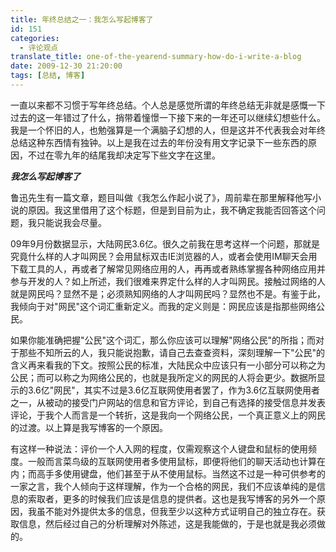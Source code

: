 ```yaml
---
title: 年终总结之一：我怎么写起博客了
id: 151
categories:
  - 评论观点
translate_title: one-of-the-yearend-summary-how-do-i-write-a-blog
date: 2009-12-30 21:20:00
tags: [总结, 博客]
---
```


一直以来都不习惯于写年终总结。个人总是感觉所谓的年终总结无非就是感慨一下过去的这一年错过了什么，捎带着憧憬一下接下来的一年还可以继续幻想些什么。我是一个怀旧的人，也勉强算是一个满脑子幻想的人，但是这并不代表我会对年终总结这种东西情有独钟。以上是我在过去的年份没有用文字记录下一些东西的原因，不过在零九年的结尾我却决定写下些文字在这里。

***我怎么写起博客了***

鲁迅先生有一篇文章，题目叫做《我怎么作起小说了》，周前辈在那里解释他写小说的原因。我这里借用了这个标题，但是到目前为止，我不确定我能否回答这个问题，我只能说我会尽量。

09年9月份数据显示，大陆网民3.6亿。很久之前我在思考这样一个问题，那就是究竟什么样的人才叫网民？会用鼠标双击IE浏览器的人，或者会使用IM聊天会用下载工具的人，再或者了解常见网络应用的人，再再或者熟练掌握各种网络应用并参与开发的人？如上所述，我们很难来界定什么样的人才叫网民。接触过网络的人就是网民吗？显然不是；必须熟知网络的人才叫网民吗？显然也不是。有鉴于此，我倾向于对"网民"这个词汇重新定义。而我的定义则是：网民应该是指那些网络公民。

如果你能准确把握"公民"这个词汇，那么你应该可以理解"网络公民"的所指；而对于那些不知所云的人，我只能说抱歉，请自己去查查资料，深刻理解一下"公民"的含义再来看我的下文。按照公民的标准，大陆民众中应该只有一小部分可以称之为公民；而可以称之为网络公民的，也就是我所定义的网民的人将会更少。数据所显示的3.6亿"网民"，其实不过是3.6亿互联网使用者罢了，作为3.6亿互联网使用者之一，从被动的接受门户网站的信息和官方评论，到自己有选择的接受信息并发表评论，于我个人而言是一个转折，这是我向一个网络公民，一个真正意义上的网民的过渡。以上算是我写博客的一个原因。

有这样一种说法：评价一个人入网的程度，仅需观察这个人键盘和鼠标的使用频度。一般而言菜鸟级的互联网使用者多使用鼠标，即便将他们的聊天活动也计算在内；而高手多使用键盘，他们甚至于从不使用鼠标。当然这不过是一种可供参考的一家之言，我个人倾向于这样理解，作为一个合格的网民，我们不应该单纯的是信息的索取者，更多的时候我们应该是信息的提供者。这也是我写博客的另外一个原因，我虽不能对外提供太多的信息，但我至少以这种方式证明自己的独立存在。获取信息，然后经过自己的分析理解对外陈述，这是我能做的，于是也就是我必须做的。